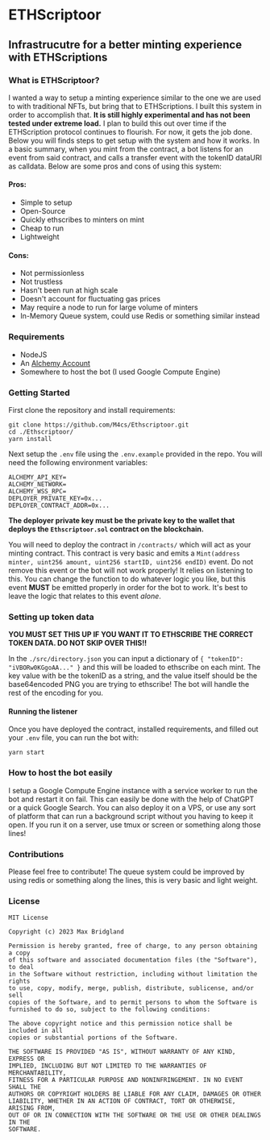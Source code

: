 # ETHScriptoor
## Infrastrucutre for a better minting experience with ETHScriptions

### What is ETHScriptoor?

I wanted a way to setup a minting experience similar to the one we are used to with traditional NFTs, but bring that to ETHScriptions. I built this system in order to accomplish that. **It is still highly experimental and has not been tested under extreme load.** I plan to build this out over time if the ETHScription protocol continues to flourish. For now, it gets the job done. Below you will finds steps to get setup with the system and how it works. In a basic summary, when you mint from the contract, a bot listens for an event from said contract, and calls a transfer event with the tokenID dataURI as calldata. Below are some pros and cons of using this system:

#### Pros:

- Simple to setup
- Open-Source
- Quickly ethscribes to minters on mint
- Cheap to run
- Lightweight

#### Cons:

- Not permissionless
- Not trustless
- Hasn't been run at high scale
- Doesn't account for fluctuating gas prices
- May require a node to run for large volume of minters
- In-Memory Queue system, could use Redis or something similar instead

### Requirements

- NodeJS
- An [Alchemy Account](alchemy.com)
- Somewhere to host the bot (I used Google Compute Engine)

### Getting Started

First clone the repository and install requirements:

```
git clone https://github.com/M4cs/Ethscriptoor.git
cd ./Ethscriptoor/
yarn install
```

Next setup the `.env` file using the `.env.example` provided in the repo. You will need the following environment variables:

```
ALCHEMY_API_KEY=
ALCHEMY_NETWORK=
ALCHEMY_WSS_RPC=
DEPLOYER_PRIVATE_KEY=0x...
DEPLOYER_CONTRACT_ADDR=0x...
```

**The deployer private key must be the private key to the wallet that deploys the `Ethscriptoor.sol` contract on the blockchain.**

You will need to deploy the contract in `/contracts/` which will act as your minting contract. This contract is very basic and emits a `Mint(address minter, uint256 amount, uint256 startID, uint256 endID)` event. Do not remove this event or the bot will not work properly! It relies on listening to this. You can change the function to do whatever logic you like, but this event **MUST** be emitted properly in order for the bot to work. It's best to leave the logic that relates to this event _alone_.

### Setting up token data

**YOU MUST SET THIS UP IF YOU WANT IT TO ETHSCRIBE THE CORRECT TOKEN DATA. DO NOT SKIP OVER THIS!!**

In the `./src/directory.json` you can input a dictionary of `{ "tokenID": "iVBORw0KGgoAA..." }` and this will be loaded to ethscribe on each mint. The key value with be the tokenID as a string, and the value itself should be the base64encoded PNG you are trying to ethscribe! The bot will handle the rest of the encoding for you.

#### Running the listener

Once you have deployed the contract, installed requirements, and filled out your `.env` file, you can run the bot with:

```
yarn start
```

### How to host the bot easily

I setup a Google Compute Engine instance with a service worker to run the bot and restart it on fail. This can easily be done with the help of ChatGPT or a quick Google Search. You can also deploy it on a VPS, or use any sort of platform that can run a background script without you having to keep it open. If you run it on a server, use tmux or screen or something along those lines!

### Contributions

Please feel free to contribute! The queue system could be improved by using redis or something along the lines, this is very basic and light weight.

### License

```
MIT License

Copyright (c) 2023 Max Bridgland

Permission is hereby granted, free of charge, to any person obtaining a copy
of this software and associated documentation files (the "Software"), to deal
in the Software without restriction, including without limitation the rights
to use, copy, modify, merge, publish, distribute, sublicense, and/or sell
copies of the Software, and to permit persons to whom the Software is
furnished to do so, subject to the following conditions:

The above copyright notice and this permission notice shall be included in all
copies or substantial portions of the Software.

THE SOFTWARE IS PROVIDED "AS IS", WITHOUT WARRANTY OF ANY KIND, EXPRESS OR
IMPLIED, INCLUDING BUT NOT LIMITED TO THE WARRANTIES OF MERCHANTABILITY,
FITNESS FOR A PARTICULAR PURPOSE AND NONINFRINGEMENT. IN NO EVENT SHALL THE
AUTHORS OR COPYRIGHT HOLDERS BE LIABLE FOR ANY CLAIM, DAMAGES OR OTHER
LIABILITY, WHETHER IN AN ACTION OF CONTRACT, TORT OR OTHERWISE, ARISING FROM,
OUT OF OR IN CONNECTION WITH THE SOFTWARE OR THE USE OR OTHER DEALINGS IN THE
SOFTWARE.
```